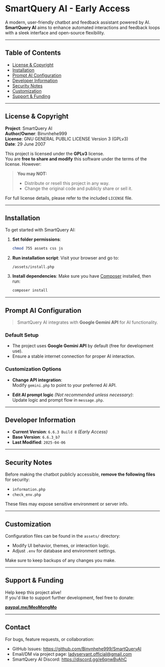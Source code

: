 # SmartQuery AI - Early Access

A modern, user-friendly chatbot and feedback assistant powered by AI.  
**SmartQuery AI** aims to enhance automated interactions and feedback loops with a sleek interface and open-source flexibility.

---

## Table of Contents

- [License & Copyright](#license--copyright)
- [Installation](#installation)
- [Prompt AI Configuration](#prompt-ai-configuration)
- [Developer Information](#developer-information)
- [Security Notes](#security-notes)
- [Customization](#customization)
- [Support & Funding](#support--funding)

---

## License & Copyright

**Project**: SmartQuery AI  
**Author/Owner**: Binvnhehe999  
**License**: GNU GENERAL PUBLIC LICENSE Version 3 (GPLv3)  
**Date**: 29 June 2007

This project is licensed under the **GPLv3** license.  
You are **free to share and modify** this software under the terms of the license. However:

> **You may NOT:**
> - Distribute or resell this project in any way.
> - Change the original code and publicly share or sell it.

For full license details, please refer to the included `LICENSE` file.

---

## Installation

To get started with SmartQuery AI:

1. **Set folder permissions**:
   ```bash
   chmod 755 assets css js
   ```

2. **Run installation script**:
   Visit your browser and go to:
   ```
   /assets/install.php
   ```

3. **Install dependencies**:
   Make sure you have [Composer](https://getcomposer.org/) installed, then run:
   ```bash
   composer install
   ```

---

## Prompt AI Configuration

> SmartQuery AI integrates with **Google Gemini API** for AI functionality.

### Default Setup

- The project uses **Google Gemini API** by default (free for development use).
- Ensure a stable internet connection for proper AI interaction.

### Customization Options

- **Change API integration**:  
  Modify `gemini.php` to point to your preferred AI API.

- **Edit AI prompt logic** *(Not recommended unless necessary)*:  
  Update logic and prompt flow in `message.php`.

---

## Developer Information

- **Current Version**: `6.6.3 Build 8` *(Early Access)*
- **Base Version**: `6.6.3_b7`
- **Last Modified**: `2025-04-06`

---

## Security Notes

Before making the chatbot publicly accessible, **remove the following files** for security:

- `information.php`
- `check_env.php`

These files may expose sensitive environment or server info.

---

## Customization

Configuration files can be found in the `assets/` directory:

- Modify UI behavior, themes, or interaction logic.
- Adjust `.env` for database and environment settings.

Make sure to keep backups of any changes you make.

---

## Support & Funding

Help keep this project alive!  
If you'd like to support further development, feel free to donate:

[**paypal.me/MeoMongMo**](https://paypal.me/MeoMongMo)

---

## Contact

For bugs, feature requests, or collaboration:

- GitHub Issues: https://github.com/Binvnhehe999/SmartQueryAI
- Email/DM via project page: ladyservant.official@gmail.com
- SmartQuery AI Discord: https://discord.gg/e6qnwBvAhC
